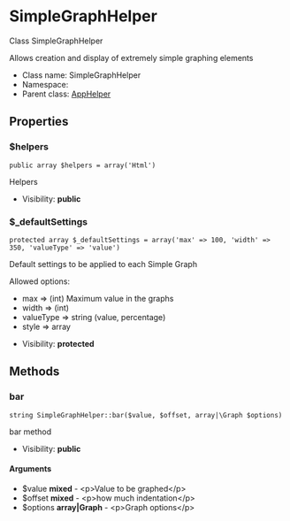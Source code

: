 SimpleGraphHelper
===============

Class SimpleGraphHelper

Allows creation and display of extremely simple graphing elements


* Class name: SimpleGraphHelper
* Namespace: 
* Parent class: [AppHelper](AppHelper.md)





Properties
----------


### $helpers

    public array $helpers = array('Html')

Helpers



* Visibility: **public**


### $_defaultSettings

    protected array $_defaultSettings = array('max' => 100, 'width' => 350, 'valueType' => 'value')

Default settings to be applied to each Simple Graph

Allowed options:

- max => (int) Maximum value in the graphs
- width => (int)
- valueType => string (value, percentage)
- style => array

* Visibility: **protected**


Methods
-------


### bar

    string SimpleGraphHelper::bar($value, $offset, array|\Graph $options)

bar method



* Visibility: **public**


#### Arguments
* $value **mixed** - &lt;p&gt;Value to be graphed&lt;/p&gt;
* $offset **mixed** - &lt;p&gt;how much indentation&lt;/p&gt;
* $options **array|Graph** - &lt;p&gt;Graph options&lt;/p&gt;


